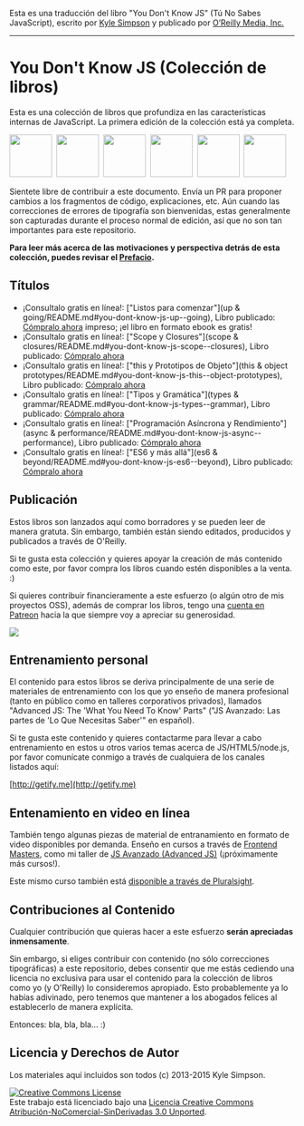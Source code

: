 Esta es una traducción del libro "You Don't Know JS" (Tú No Sabes JavaScript), escrito por [Kyle Simpson](https://github.com/getify/, "Kyle's GitHub") y publicado por [O’Reilly Media, Inc.](http://www.oreilly.com/pub/au/4853, "Kyle's author page")

______________________________________________________

# You Don't Know JS (Colección de libros)

Esta es una colección de libros que profundiza en las características internas de JavaScript. La primera edición de la colección está ya completa.

<a href="http://shop.oreilly.com/product/0636920039303.do"><img src="up %26 going/cover.jpg" width="75"></a>&nbsp;
<a href="http://shop.oreilly.com/product/0636920026327.do"><img src="scope %26 closures/cover.jpg" width="75"></a>&nbsp;
<a href="http://shop.oreilly.com/product/0636920033738.do"><img src="this %26 object prototypes/cover.jpg" width="75"></a>&nbsp;
<a href="http://shop.oreilly.com/product/0636920033745.do"><img src="types %26 grammar/cover.jpg" width="75"></a>&nbsp;
<a href="http://shop.oreilly.com/product/0636920033752.do"><img src="async %26 performance/cover.jpg" width="75"></a>&nbsp;
<a href="http://shop.oreilly.com/product/0636920033769.do"><img src="es6 %26 beyond/cover.jpg" width="75"></a>

Sientete libre de contribuir a este documento. Envía un PR para proponer cambios a los fragmentos de código, explicaciones, etc. Aún cuando las correcciones de errores de tipografía son bienvenidas, estas generalmente son capturadas durante el proceso normal de edición, así que no son tan importantes para este repositorio.

**Para leer más acerca de las motivaciones y perspectiva detrás de esta colección, puedes revisar el [Prefacio](preface.md).**

## Títulos

* ¡Consultalo gratis en línea!: ["Listos para comenzar"](up & going/README.md#you-dont-know-js-up--going), Libro publicado: [Cómpralo ahora](http://shop.oreilly.com/product/0636920039303.do) impreso; ¡el libro en formato ebook es gratis!
* ¡Consultalo gratis en línea!: ["Scope y Closures"](scope & closures/README.md#you-dont-know-js-scope--closures), Libro publicado: [Cómpralo ahora](http://shop.oreilly.com/product/0636920026327.do)
* ¡Consultalo gratis en línea!: ["this y Prototipos de Objeto"](this & object prototypes/README.md#you-dont-know-js-this--object-prototypes), Libro publicado: [Cómpralo ahora](http://shop.oreilly.com/product/0636920033738.do)
* ¡Consultalo gratis en línea!: ["Tipos y Gramática"](types & grammar/README.md#you-dont-know-js-types--grammar), Libro publicado: [Cómpralo ahora](http://shop.oreilly.com/product/0636920033745.do)
* ¡Consultalo gratis en línea!: ["Programación Asíncrona y Rendimiento"](async & performance/README.md#you-dont-know-js-async--performance), Libro publicado: [Cómpralo ahora](http://shop.oreilly.com/product/0636920033752.do)
* ¡Consultalo gratis en línea!: ["ES6 y más allá"](es6 & beyond/README.md#you-dont-know-js-es6--beyond), Libro publicado: [Cómpralo ahora](http://shop.oreilly.com/product/0636920033769.do)

## Publicación

Estos libros son lanzados aquí como borradores y se pueden leer de manera gratuta. Sin embargo, también están siendo editados, producidos y publicados a través de O'Reilly.

Si te gusta esta colección y quieres apoyar la creación de más contenido como este, por favor compra los libros cuando estén disponibles a la venta. :)

Si quieres contribuir financieramente a este esfuerzo (o algún otro de mis proyectos OSS), además de comprar los libros, tengo una [cuenta en Patreon](https://www.patreon.com/getify) hacia la que siempre voy a apreciar su generosidad.

<a href="https://www.patreon.com/getify"><img src="http://blog.getify.com/wp-content/uploads/patreon.png"></a>

## Entrenamiento personal

El contenido para estos libros se deriva principalmente de una serie de materiales de entrenamiento con los que yo enseño de manera profesional (tanto en público como en talleres corporativos privados), llamados "Advanced JS: The 'What You Need To Know' Parts" ("JS Avanzado: Las partes de 'Lo Que Necesitas Saber'" en español).

Si te gusta este contenido y quieres contactarme para llevar a cabo entrenamiento en estos u otros varios temas acerca de JS/HTML5/node.js, por favor comunícate conmigo a través de cualquiera de los canales listados aquí:

[http://getify.me](http://getify.me)

## Entenamiento en video en línea

También tengo algunas piezas de material de entranamiento en formato de video disponibles por demanda. Enseño en cursos a través de [Frontend Masters](https://FrontendMasters.com), como mi taller de [JS Avanzado (Advanced JS)](https://frontendmasters.com/courses/advanced-javascript/) (¡próximamente más cursos!).

Este mismo curso también está [disponible a través de Pluralsight](http://www.pluralsight.com/courses/advanced-javascript).

## Contribuciones al Contenido

Cualquier contribución que quieras hacer a este esfuerzo **serán apreciadas inmensamente**.

Sin embargo, si eliges contribuir con contenido (no sólo correcciones tipográficas) a este repositorio, debes consentir que me estás cediendo una licencia no exclusiva para usar el contenido para la colección de libros como yo (y O'Reilly) lo consideremos apropiado. Esto probablemente ya lo habías adivinado, pero tenemos que mantener a los abogados felices al establecerlo de manera explícita.

Entonces: bla, bla, bla... :)

## Licencia y Derechos de Autor

Los materiales aquí incluidos son todos (c) 2013-2015 Kyle Simpson.

<a rel="license" href="http://creativecommons.org/licenses/by-nc-nd/3.0/"><img alt="Creative Commons License" style="border-width:0" src="https://i.creativecommons.org/l/by-nc-nd/3.0/88x31.png" /></a><br />Este trabajo está licenciado bajo una <a rel="license" href="http://creativecommons.org/licenses/by-nc-nd/3.0/">Licencia Creative Commons Atribución-NoComercial-SinDerivadas 3.0 Unported</a>.
